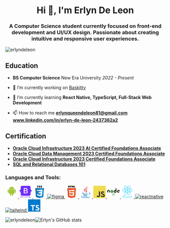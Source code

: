<h1 align="center">Hi 👋, I'm Erlyn De Leon</h1>
<h3 align="center">A Computer Science student currently focused on front-end development and UI/UX design. Passionate about creating intuitive and responsive user experiences.</h3>

<p align="left"> <img src="https://komarev.com/ghpvc/?username=erlyndeleon&label=Profile%20views&color=0e75b6&style=flat" alt="erlyndeleon" /> </p>

## Education

- **BS Computer Science**
  New Era University
  *2022 - Present*

- 🔭 I’m currently working on [Baskitty](https://github.com/ErlynDeleon/baskitty.git)

- 🌱 I’m currently learning **React Native, TypeScript, Full-Stack Web Development**

- 📫 How to reach me **erlynqueendeleon81@gmail.com** **www.linkedin.com/in/erlyn-de-leon-2437362a2**

## Certification

- **[Oracle Cloud Infrastructure 2023 AI Certified Foundations Associate](https://catalog-education.oracle.com/pls/certview/sharebadge?id=53CF26798CD077E03041819DE795FA4B5F79B44D621527380EEBA491A9B8A477 )**
- **[Oracle Cloud Data Management 2023 Certified Foundations Associate](https://catalog-education.oracle.com/pls/certview/sharebadge?id=92F06E486430289BCAE1ABFD063FF8D72824D0BDE3D158E2F2AA6353F9B4BD9F)**
- **[Oracle Cloud Infrastructure 2023 Certified Foundations Associate](https://catalog-education.oracle.com/pls/certview/sharebadge?id=96E7A82D2EF7657217A00EF1DFE579B16554D1F7273070C782E5E97105396BB8)**
- **[SQL and Relational Databases 101](https://courses.cognitiveclass.ai/certificates/39abb7f30f3342ef845192285803b7c3)**

<p align="left">
</p>

<h3 align="left">Languages and Tools:</h3>
<p align="left"> <a href="https://developer.android.com" target="_blank" rel="noreferrer"> <img src="https://raw.githubusercontent.com/devicons/devicon/master/icons/android/android-original-wordmark.svg" alt="android" width="40" height="40"/> </a> <a href="https://getbootstrap.com" target="_blank" rel="noreferrer"> <img src="https://raw.githubusercontent.com/devicons/devicon/master/icons/bootstrap/bootstrap-plain-wordmark.svg" alt="bootstrap" width="40" height="40"/> </a> <a href="https://www.w3schools.com/css/" target="_blank" rel="noreferrer"> <img src="https://raw.githubusercontent.com/devicons/devicon/master/icons/css3/css3-original-wordmark.svg" alt="css3" width="40" height="40"/> </a> <a href="https://www.figma.com/" target="_blank" rel="noreferrer"> <img src="https://www.vectorlogo.zone/logos/figma/figma-icon.svg" alt="figma" width="40" height="40"/> </a> <a href="https://www.w3.org/html/" target="_blank" rel="noreferrer"> <img src="https://raw.githubusercontent.com/devicons/devicon/master/icons/html5/html5-original-wordmark.svg" alt="html5" width="40" height="40"/> </a> <a href="https://www.java.com" target="_blank" rel="noreferrer"> <img src="https://raw.githubusercontent.com/devicons/devicon/master/icons/java/java-original.svg" alt="java" width="40" height="40"/> </a> <a href="https://developer.mozilla.org/en-US/docs/Web/JavaScript" target="_blank" rel="noreferrer"> <img src="https://raw.githubusercontent.com/devicons/devicon/master/icons/javascript/javascript-original.svg" alt="javascript" width="40" height="40"/> </a> <a href="https://nodejs.org" target="_blank" rel="noreferrer"> <img src="https://raw.githubusercontent.com/devicons/devicon/master/icons/nodejs/nodejs-original-wordmark.svg" alt="nodejs" width="40" height="40"/> </a> <a href="https://reactjs.org/" target="_blank" rel="noreferrer"> <img src="https://raw.githubusercontent.com/devicons/devicon/master/icons/react/react-original-wordmark.svg" alt="react" width="40" height="40"/> </a> <a href="https://reactnative.dev/" target="_blank" rel="noreferrer"> <img src="https://reactnative.dev/img/header_logo.svg" alt="reactnative" width="40" height="40"/> </a> <a href="https://tailwindcss.com/" target="_blank" rel="noreferrer"> <img src="https://www.vectorlogo.zone/logos/tailwindcss/tailwindcss-icon.svg" alt="tailwind" width="40" height="40"/> </a> <a href="https://www.typescriptlang.org/" target="_blank" rel="noreferrer"> <img src="https://raw.githubusercontent.com/devicons/devicon/master/icons/typescript/typescript-original.svg" alt="typescript" width="40" height="40"/> </a> </p>

<p><img align="left" src="https://github-readme-stats.vercel.app/api/top-langs?username=erlyndeleon&show_icons=true&locale=en&layout=compact" alt="erlyndeleon" /></p>

![Erlyn's GitHub stats](https://github-readme-stats.vercel.app/api?username=ErlynDeleon&show_icons=true&theme=ambient_gradient)
